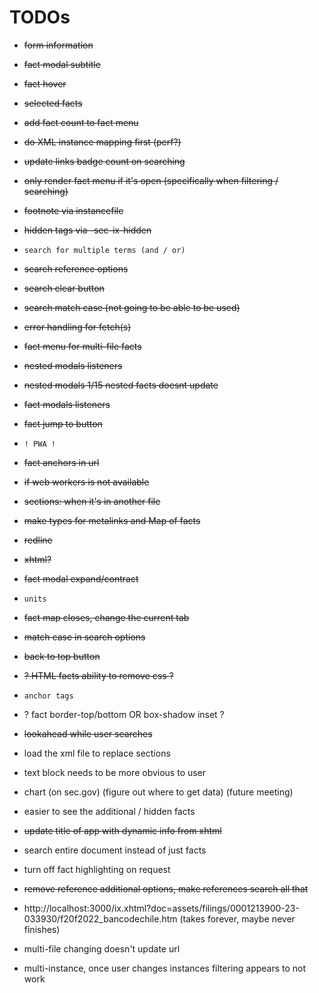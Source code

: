 # TODOs

- ~~form information~~

- ~~fact modal subtitle~~

- ~~fact hover~~

- ~~selected facts~~

- ~~add fact count to fact menu~~

- ~~do XML instance mapping first (perf?)~~

- ~~update links badge count on searching~~

- ~~only render fact menu if it's open (specifically when filtering / searching)~~

- ~~footnote via instancefile~~

- ~~hidden tags via -sec-ix-hidden~~

- `search for multiple terms (and / or)`

- ~~search reference options~~

- ~~search clear button~~

- ~~search match case (not going to be able to be used)~~

- ~~error handling for fetch(s)~~

- ~~fact menu for multi-file facts~~

- ~~nested modals listeners~~

- ~~nested modals 1/15 nested facts doesnt update~~

- ~~fact modals listeners~~

- ~~fact jump to button~~

- `! PWA !`

- ~~fact anchors in url~~

- ~~if web workers is not available~~

- ~~sections: when it's in another file~~

- ~~make types for metalinks and Map of facts~~

- ~~redline~~

- ~~xhtml?~~

- ~~fact modal expand/contract~~

- `units`

- ~~fact map closes, change the current tab~~

- ~~match case in search options~~

- ~~back to top button~~

- ~~? HTML facts ability to remove css ?~~

- `anchor tags`

- ? fact border-top/bottom OR box-shadow inset ?

- ~~lookahead while user searches~~

- load the xml file to replace sections

- text block needs to be more obvious to user

- chart (on sec.gov) (figure out where to get data) (future meeting)

- easier to see the additional / hidden facts

- ~~update title of app with dynamic info from xhtml~~

- search entire document instead of just facts

- turn off fact highlighting on request

- ~~remove reference additional options, make references search all that~~

- http://localhost:3000/ix.xhtml?doc=assets/filings/0001213900-23-033930/f20f2022_bancodechile.htm (takes forever, maybe never finishes)

- multi-file changing doesn't update url

- multi-instance, once user changes instances filtering appears to not work 